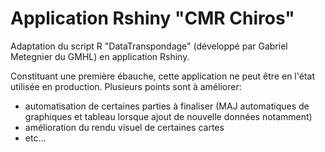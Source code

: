 # Application Rshiny "CMR Chiros"

Adaptation du script R "DataTranspondage" (développé par Gabriel Metegnier du GMHL) en application Rshiny.

Constituant une première ébauche, cette application ne peut être en l'état utilisée en production. Plusieurs points sont à améliorer:
- automatisation de certaines parties à finaliser (MAJ automatiques de graphiques et tableau lorsque ajout de nouvelle données notamment)
- amélioration du rendu visuel de certaines cartes
- etc...

